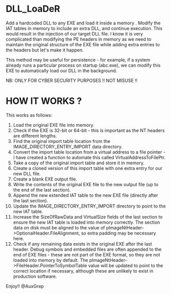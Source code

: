 # DLL_LoaDeR
Add a hardcoded DLL  to any EXE and load it inside a memory .
Modify the IAT tables in memory to include an extra DLL, and continue execution. This would result in the injection of our target DLL file.
I know it is very complicated than modifying the PE headers in memory as we need to maintain the original structure of the EXE file while adding extra entries to the headers but let's make it happen.

This method may be useful for persistence - for example, if a system already runs a particular process on startup (abc.exe), we can modify this EXE to automatically load our DLL in the background.

NB: ONLY FOR CYBER SECURITY PURPOSES !! NOT MISUSE !! 

# HOW IT WORKS ?

This works as follows:

1. Load the original EXE file into memory.
2. Check if the EXE is 32-bit or 64-bit - this is important as the NT headers are different lengths.
3. Find the original import table location from the IMAGE_DIRECTORY_ENTRY_IMPORT data directory.
4. Convert the import table location from a virtual address to a file pointer - I have created a function to automate this called VirtualAddressToFilePtr.
5. Take a copy of the original import table and store it in memory.
6. Create a cloned version of this import table with one extra entry for our new DLL file.
7. Create a blank EXE output file.
8. Write the contents of the original EXE file to the new output file (up to the end of the last section).
9. Append the new extended IAT table to the new EXE file (directly after the last section).
10. Update the IMAGE_DIRECTORY_ENTRY_IMPORT directory to point to the new IAT table.
11. Increase the SizeOfRawData and VirtualSize fields of the last section to ensure the new IAT table is loaded into memory correctly. The section data on disk must be aligned to the value of pImageNtHeader->OptionalHeader.FileAlignment, so extra padding may be necessary here.
12. Check if any remaining data exists in the original EXE after the last header. Debug symbols and embedded files are often appended to the end of EXE files - these are not part of the EXE format, so they are not loaded into memory by default. The pImageNtHeader->FileHeader.PointerToSymbolTable value will be updated to point to the correct location if necessary, although these are unlikely to exist in production software.

Enjoy!!
@AuxGrep





